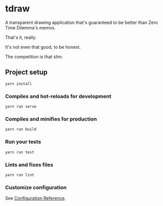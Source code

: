 # tdraw

A transparent drawing application that's guaranteed to be better than Zero Time Dilemma's memos.

That's it, really.

It's not even that good, to be honest.

The competition is that slim.

## Project setup
```
yarn install
```

### Compiles and hot-reloads for development
```
yarn run serve
```

### Compiles and minifies for production
```
yarn run build
```

### Run your tests
```
yarn run test
```

### Lints and fixes files
```
yarn run lint
```

### Customize configuration
See [Configuration Reference](https://cli.vuejs.org/config/).
